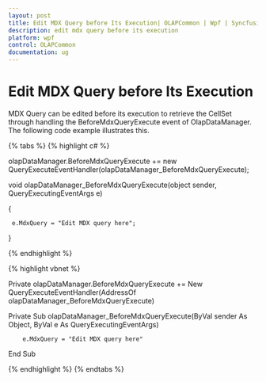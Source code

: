 ```yaml
---
layout: post
title: Edit MDX Query before Its Execution| OLAPCommon | Wpf | Syncfusion
description: edit mdx query before its execution
platform: wpf
control: OLAPCommon
documentation: ug
---
```


# Edit MDX Query before Its Execution

MDX Query can be edited before its execution to retrieve the CellSet through handling the BeforeMdxQueryExecute event of OlapDataManager. The following code example illustrates this.


{% tabs %}
{% highlight c# %}



olapDataManager.BeforeMdxQueryExecute += new QueryExecuteEventHandler(olapDataManager_BeforeMdxQueryExecute);



void olapDataManager_BeforeMdxQueryExecute(object sender, QueryExecutingEventArgs e)

{

     e.MdxQuery = "Edit MDX query here";

}


{% endhighlight  %}


{% highlight vbnet %}



Private olapDataManager.BeforeMdxQueryExecute += New QueryExecuteEventHandler(AddressOf olapDataManager_BeforeMdxQueryExecute)



Private Sub olapDataManager_BeforeMdxQueryExecute(ByVal sender As Object, ByVal e As QueryExecutingEventArgs)

        e.MdxQuery = "Edit MDX query here"

End Sub

{% endhighlight  %}
{% endtabs %}
